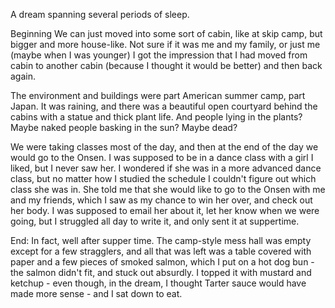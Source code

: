 A dream spanning several periods of sleep.

Beginning
We can just moved into some sort of cabin, like at skip camp, but bigger and more house-like. Not sure if it was me and my family, or just me (maybe when I was younger) I got the impression that I had moved from cabin to another cabin (because I thought it would be better) and then back again.

The environment and buildings were part American summer camp, part Japan. It was raining, and there was a beautiful open courtyard behind the cabins with a statue and thick plant life. And people lying in the plants? Maybe naked people basking in the sun? Maybe dead?

We were taking classes most of the day, and then at the end of the day we would go to the Onsen. I was supposed to be in a dance class with a girl I liked, but I never saw her. I wondered if she was in a more advanced dance class, but no matter how I studied the schedule I couldn't figure out which class she was in.
She told me that she would like to go to the Onsen with me and my friends, which I saw as my chance to win her over, and check out her body. I was supposed to email her about it, let her know when we were going, but I struggled all day to write it, and only sent it at suppertime.

End: 
In fact, well after supper time. The camp-style mess hall was empty except for a few stragglers, and all that was left was a table covered with paper and a few pieces of smoked salmon, which I put on a hot dog bun - the salmon didn't fit, and stuck out absurdly. I topped it with mustard and ketchup - even though, in the dream, I thought Tarter sauce would have made more sense - and I sat down to eat. 